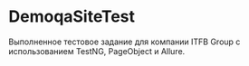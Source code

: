# DemoqaSiteTest
Выполненное тестовое задание для компании ITFB Group с использованием TestNG, PageObject и Allure.
